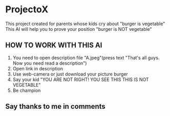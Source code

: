# ProjectoX
This project created for parents whose kids cry about "burger is vegetable"
This AI will help you to prove your position "burger is NOT vegetable"
## HOW TO WORK WITH THIS AI
1. You need to open description file "A.jpeg"(press text "That's all guys. Now you need read a description")
2. Open link in description
3. Use web-camera or just download your picture burger
4. Say your kid "YOU ARE NOT RIGHT! YOU SEE THIS THIS IS NOT VEGETABLE"
5. Be champion
## Say thanks to me in comments
